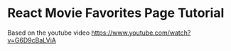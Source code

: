 # React Movie Favorites Page Tutorial

Based on the youtube video https://www.youtube.com/watch?v=G6D9cBaLViA
